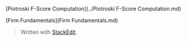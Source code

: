
[Piotroski F-Score Computation](../Piotroski F-Score Computation.md)

[Firm Fundamentals](Firm Fundamentals.md)

> Written with [StackEdit](https://stackedit.io/).
<!--stackedit_data:
eyJoaXN0b3J5IjpbLTIwMDg3MzE1NzBdfQ==
-->
